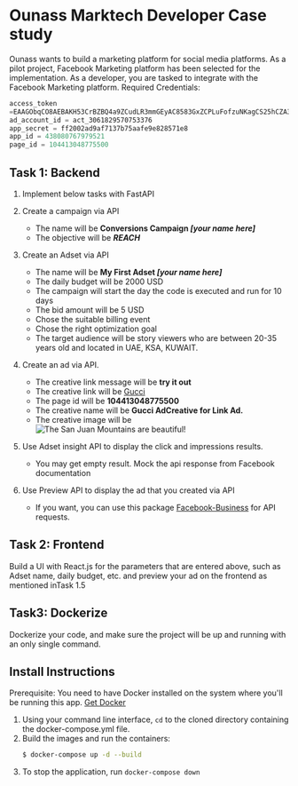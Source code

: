 # Ounass Marktech Developer Case study
Ounass wants to build a marketing platform for social media platforms. As a pilot project, Facebook Marketing platform has been selected for the implementation. As a developer, you are tasked to integrate with the Facebook Marketing platform.
Required Credentials:
```python
access_token 
=EAAGObqCO8AEBAKH53CrBZBQ4a9ZCudLR3mmGEyAC8583GxZCPLuFofzuNKagCS25hCZA3zWEo8rikGjRgCUaQb2xKPJuQGWdbOzTBMztrxBT3I3TWQD3XuHgJVi1uVjML5BNZBnbDasZCdZAnQ2T9Wx fUAqEzLKLlWuuYlWVoZAN7RWeLK6ySrKRsakaG3PcBuAZD
ad_account_id = act_3061829570753376
app_secret = ff2002ad9af7137b75aafe9e828571e8
app_id = 438080767979521
page_id = 104413048775500
```

## Task 1: Backend
1. Implement below tasks with FastAPI

2. Create a campaign via API
   - The name will be **Conversions Campaign ***[your name here]*****
   - The objective will be ***REACH*** <br>
3. Create an Adset via API
   - The name will be **My First Adset ***[your name here]*****
   - The daily budget will be 2000 USD
   - The campaign will start the day the code is executed and run for 10 days
   - The bid amount will be 5 USD
   - Chose the suitable billing event
   - Chose the right optimization goal
   - The target audience will be story viewers who are between 20-35 years old and located in UAE, KSA, KUWAIT.
4. Create an ad via API.
   - The creative link message will be **try it out**
   - The creative link will be [Gucci](https://www.ounass.ae/designers/gucci)
   - The page id will be **104413048775500**
   - The creative name will be **Gucci AdCreative for Link Ad.**
   - The creative image will be <br> ![The San Juan Mountains are beautiful!](https://i.ibb.co/b38bYmw/gucci-bag.jpg)
5. Use Adset insight API to display the click and impressions results.
   - You may get empty result. Mock the api response from Facebook documentation
6. Use Preview API to display the ad that you created via API
   - If you want, you can use this package [Facebook-Business](https://pypi.org/project/facebook-business/) for API requests.
## Task 2: Frontend
Build a UI with React.js for the parameters that are entered above, such as 
Adset name, daily budget, etc. and preview your ad on the frontend as mentioned inTask 1.5

## Task3: Dockerize
Dockerize your code, and make sure the project will be up and running with an only
single command.

## Install Instructions
Prerequisite: You need to have Docker installed on the system where you'll be running this app. [Get Docker](https://docs.docker.com/install/)


1. Using your command line interface, `cd` to the cloned directory containing the docker-compose.yml file.
2. Build the images and run the containers:
    ```sh
    $ docker-compose up -d --build
    ```
3. To stop the application, run `docker-compose down`